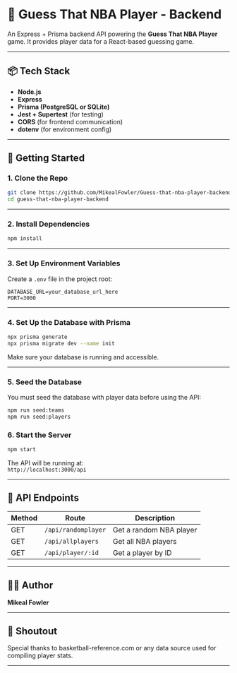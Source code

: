 # 🏀 Guess That NBA Player - Backend

An Express + Prisma backend API powering the **Guess That NBA Player** game. It provides player data for a React-based guessing game.

---

## 📦 Tech Stack

- **Node.js**
- **Express**
- **Prisma (PostgreSQL or SQLite)**
- **Jest + Supertest** (for testing)
- **CORS** (for frontend communication)
- **dotenv** (for environment config)

---

## 🚀 Getting Started

### 1. Clone the Repo

```bash
git clone https://github.com/MikealFowler/Guess-that-nba-player-backendGuess-that-nba-player-backend.git
cd guess-that-nba-player-backend
```

---

### 2. Install Dependencies

```bash
npm install
```

---

### 3. Set Up Environment Variables

Create a `.env` file in the project root:

```
DATABASE_URL=your_database_url_here
PORT=3000
```

---

### 4. Set Up the Database with Prisma

```bash
npx prisma generate
npx prisma migrate dev --name init
```

Make sure your database is running and accessible.

---

### 5. Seed the Database

You must seed the database with player data before using the API:

```bash
npm run seed:teams
npm run seed:players
```

### 6. Start the Server

```bash
npm start
```

The API will be running at:  
`http://localhost:3000/api`

---


## 📘 API Endpoints

| Method | Route                 | Description                    |
|--------|------------------------|--------------------------------|
| GET    | `/api/randomplayer`    | Get a random NBA player        |
| GET    | `/api/allplayers`      | Get all NBA players            |
| GET    | `/api/player/:id`      | Get a player by ID             |

---


## 👨‍💼 Author

**Mikeal Fowler**  


---

## 🏀 Shoutout

Special thanks to basketball-reference.com or any data source used for compiling player stats.

---

